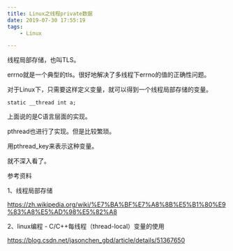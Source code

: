 ```yaml
---
title: Linux之线程private数据
date: 2019-07-30 17:55:19
tags:
	- Linux

---
```




线程局部存储，也叫TLS。

errno就是一个典型的tls。很好地解决了多线程下errno的值的正确性问题。

对于Linux下，只需要这样定义变量，就可以得到一个线程局部存储的变量。

```
static __thread int a;
```

上面说的是C语言层面的实现。

pthread也进行了实现。但是比较繁琐。

用pthread_key来表示这种变量。

就不深入看了。







参考资料

1、线程局部存储

https://zh.wikipedia.org/wiki/%E7%BA%BF%E7%A8%8B%E5%B1%80%E9%83%A8%E5%AD%98%E5%82%A8

2、linux编程 - C/C++每线程（thread-local）变量的使用

https://blog.csdn.net/jasonchen_gbd/article/details/51367650